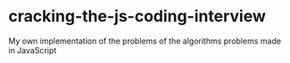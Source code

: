 # cracking-the-js-coding-interview
My own implementation of the problems of the algorithms problems made in JavaScript

